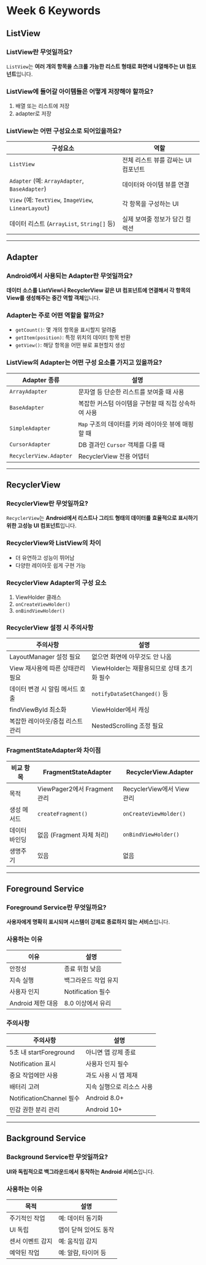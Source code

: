 
# Week 6 Keywords

## ListView

### ListView란 무엇일까요?

`ListView`는 **여러 개의 항목을 스크롤 가능한 리스트 형태로 화면에 나열해주는 UI 컴포넌트**입니다.

### ListView에 들어갈 아이템들은 어떻게 저장해야 할까요?
1. 배열 또는 리스트에 저장
2. adapter로 저장

### ListView는 어떤 구성요소로 되어있을까요?

| 구성요소 | 역할 |
| --- | --- |
| `ListView` | 전체 리스트 뷰를 감싸는 UI 컴포넌트 |
| `Adapter` (예: `ArrayAdapter`, `BaseAdapter`) | 데이터와 아이템 뷰를 연결 |
| `View` (예: `TextView`, `ImageView`, `LinearLayout`) | 각 항목을 구성하는 UI |
| 데이터 리스트 (`ArrayList`, `String[]` 등) | 실제 보여줄 정보가 담긴 컬렉션 |

---

## Adapter

### Android에서 사용되는 Adapter란 무엇일까요?

**데이터 소스를 ListView나 RecyclerView 같은 UI 컴포넌트에 연결해서 각 항목의 View를 생성해주는 중간 역할 객체**입니다.

### Adapter는 주로 어떤 역할을 할까요?

- `getCount()`: 몇 개의 항목을 표시할지 알려줌
- `getItem(position)`: 특정 위치의 데이터 항목 반환
- `getView()`: 해당 항목을 어떤 뷰로 표현할지 생성

### ListView의 Adapter는 어떤 구성 요소를 가지고 있을까요?

| Adapter 종류 | 설명 |
| --- | --- |
| `ArrayAdapter` | 문자열 등 단순한 리스트를 보여줄 때 사용 |
| `BaseAdapter` | 복잡한 커스텀 아이템을 구현할 때 직접 상속하여 사용 |
| `SimpleAdapter` | `Map` 구조의 데이터를 키와 레이아웃 뷰에 매핑할 때 |
| `CursorAdapter` | DB 결과인 `Cursor` 객체를 다룰 때 |
| `RecyclerView.Adapter` | RecyclerView 전용 어댑터 |

---

## RecyclerView

### RecyclerView란 무엇일까요?

`RecyclerView`는 **Android에서 리스트나 그리드 형태의 데이터를 효율적으로 표시하기 위한 고성능 UI 컴포넌트**입니다.

### RecyclerView와 ListView의 차이

- 더 유연하고 성능이 뛰어남
- 다양한 레이아웃 쉽게 구현 가능

### RecyclerView Adapter의 구성 요소

1. ViewHolder 클래스
2. `onCreateViewHolder()`
3. `onBindViewHolder()`

### RecyclerView 설정 시 주의사항

| 주의사항 | 설명 |
| --- | --- |
| LayoutManager 설정 필요 | 없으면 화면에 아무것도 안 나옴 |
| View 재사용에 따른 상태관리 필요 | ViewHolder는 재활용되므로 상태 초기화 필수 |
| 데이터 변경 시 알림 메서드 호출 | `notifyDataSetChanged()` 등 |
| findViewById 최소화 | ViewHolder에서 캐싱 |
| 복잡한 레이아웃/중첩 리스트 관리 | NestedScrolling 조정 필요 |

### FragmentStateAdapter와 차이점

| 비교 항목 | FragmentStateAdapter | RecyclerView.Adapter |
| --- | --- | --- |
| 목적 | ViewPager2에서 Fragment 관리 | RecyclerView에서 View 관리 |
| 생성 메서드 | `createFragment()` | `onCreateViewHolder()` |
| 데이터 바인딩 | 없음 (Fragment 자체 처리) | `onBindViewHolder()` |
| 생명주기 | 있음 | 없음 |

---

## Foreground Service

### Foreground Service란 무엇일까요?

**사용자에게 명확히 표시되며 시스템이 강제로 종료하지 않는 서비스**입니다.

### 사용하는 이유

| 이유 | 설명 |
| --- | --- |
| 안정성 | 종료 위험 낮음 |
| 지속 실행 | 백그라운드 작업 유지 |
| 사용자 인지 | Notification 필수 |
| Android 제한 대응 | 8.0 이상에서 유리 |

### 주의사항

| 주의사항 | 설명 |
| --- | --- |
| 5초 내 startForeground | 아니면 앱 강제 종료 |
| Notification 표시 | 사용자 인지 필수 |
| 중요 작업에만 사용 | 과도 사용 시 앱 제재 |
| 배터리 고려 | 지속 실행으로 리소스 사용 |
| NotificationChannel 필수 | Android 8.0+ |
| 민감 권한 분리 관리 | Android 10+ |

---

## Background Service

### Background Service란 무엇일까요?

**UI와 독립적으로 백그라운드에서 동작하는 Android 서비스**입니다.

### 사용하는 이유

| 목적 | 설명 |
| --- | --- |
| 주기적인 작업 | 예: 데이터 동기화 |
| UI 독립 | 앱이 닫혀 있어도 동작 |
| 센서 이벤트 감지 | 예: 움직임 감지 |
| 예약된 작업 | 예: 알람, 타이머 등 |
